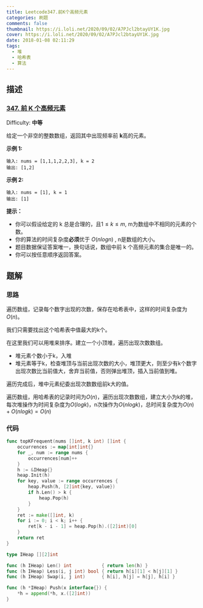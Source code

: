 ```yaml
---
title: Leetcode347.前K个高频元素
categories: 刷题
comments: false
thumbnail: https://i.loli.net/2020/09/02/A7PJcl2btayUY1K.jpg
cover: https://i.loli.net/2020/09/02/A7PJcl2btayUY1K.jpg
date: 2018-01-08 02:11:29
tags:
  - 堆
  - 哈希表
  - 算法
---
```




<!--more-->

## 描述

### [347\. 前 K 个高频元素](https://leetcode-cn.com/problems/top-k-frequent-elements/)

Difficulty: **中等**


给定一个非空的整数数组，返回其中出现频率前 **k**高的元素。

**示例 1:**

```
输入: nums = [1,1,1,2,2,3], k = 2
输出: [1,2]
```

**示例 2:**

```
输入: nums = [1], k = 1
输出: [1]
```

**提示：**

*   你可以假设给定的 k 总是合理的，且$1\leq k\leq m$, m为数组中不相同的元素的个数。
*   你的算法的时间复杂度**必须**优于 $O(nlogn)$ , n是数组的大小。
*   题目数据保证答案唯一，换句话说，数组中前 k 个高频元素的集合是唯一的。
*   你可以按任意顺序返回答案。

## 题解

### 思路

遍历数组，记录每个数字出现的次数，保存在哈希表中，这样的时间复杂度为$O(n)$。

我们只需要找出这个哈希表中值最大的k个。

在这里我们可以用堆来排序。建立一个小顶堆，遍历出现次数数组。

- 堆元素个数小于k，入堆
- 堆元素等于k，检查堆顶与当前出现次数的大小，堆顶更大，则至少有k个数字出现次数比当前值大，舍弃当前值，否则弹出堆顶，插入当前值到堆。

遍历完成后，堆中元素纪委出现次数数组前k大的值。

遍历数组，用哈希表的记录时间为$O(n)$，遍历出现次数数组，建立大小为k的堆，每次堆操作为时间复杂度为$O(logk)$，n次操作为$O(nlogk)$，总时间复杂度为$O(n)+O(nlogk)=O(n)$

### 代码

```go
func topKFrequent(nums []int, k int) []int {
    occurrences := map[int]int{}
    for _, num := range nums {
        occurrences[num]++
    }
    h := &IHeap{}
    heap.Init(h)
    for key, value := range occurrences {
        heap.Push(h, [2]int{key, value})
        if h.Len() > k {
            heap.Pop(h)
        }
    }
    ret := make([]int, k)
    for i := 0; i < k; i++ {
        ret[k - i - 1] = heap.Pop(h).([2]int)[0]
    }
    return ret
}

type IHeap [][2]int

func (h IHeap) Len() int           { return len(h) }
func (h IHeap) Less(i, j int) bool { return h[i][1] < h[j][1] }
func (h IHeap) Swap(i, j int)      { h[i], h[j] = h[j], h[i] }

func (h *IHeap) Push(x interface{}) {
    *h = append(*h, x.([2]int))
}
```





